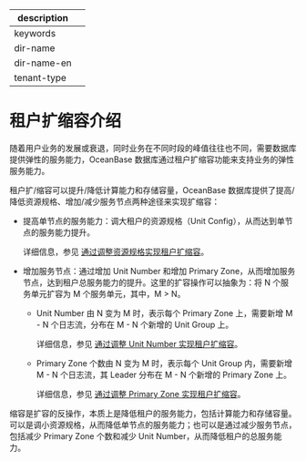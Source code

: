 |description||
|---|---|
|keywords||
|dir-name||
|dir-name-en||
|tenant-type||

# 租户扩缩容介绍

随着用户业务的发展或衰退，同时业务在不同时段的峰值往往也不同，需要数据库提供弹性的服务能力，OceanBase 数据库通过租户扩缩容功能来支持业务的弹性服务能力。

租户扩/缩容可以提升/降低计算能力和存储容量，OceanBase 数据库提供了提高/降低资源规格、增加/减少服务节点两种途径来实现扩缩容：

* 提高单节点的服务能力：调大租户的资源规格（Unit Config），从而达到单节点的服务能力提升。

  详细信息，参见 [通过调整资源规格实现租户扩缩容](../800.tenant-scale-in-and-out/200.adjust-resource-specifications.md)。

* 增加服务节点：通过增加 Unit Number 和增加 Primary Zone，从而增加服务节点，达到租户总服务能力的提升。这里的扩容操作可以抽象为：将 N 个服务单元扩容为 M 个服务单元，其中，M > N。
  
  * Unit Number 由 N 变为 M 时，表示每个 Primary Zone 上，需要新增 M - N 个日志流，分布在 M - N 个新增的 Unit Group 上。
  
    详细信息，参见 [通过调整 Unit Number 实现租户扩缩容](../800.tenant-scale-in-and-out/300.adjust-unit-number.md)。

  * Primary Zone 个数由 N 变为 M 时，表示每个 Unit Group 内，需要新增 M - N 个日志流，其 Leader 分布在 M - N 个新增的 Primary Zone 上。

    详细信息，参见 [通过调整 Primary Zone 实现租户扩缩容](../800.tenant-scale-in-and-out/400.adjust-primary-zone.md)。

缩容是扩容的反操作，本质上是降低租户的服务能力，包括计算能力和存储容量。可以是调小资源规格，从而降低单节点的服务能力；也可以是通过减少服务节点，包括减少 Primary Zone 个数和减少 Unit Number，从而降低租户的总服务能力。
